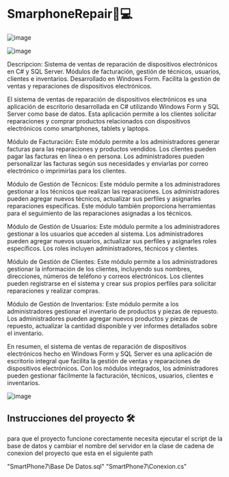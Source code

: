 # SmarphoneRepair📱💻

![image](https://user-images.githubusercontent.com/71520172/229268634-35f82b2a-14cc-4cad-b241-81b098113269.png)


![image](https://user-images.githubusercontent.com/71520172/228977410-b16ffe7a-f37e-4e42-a35e-a052b3212df8.png)

Descripcion: Sistema de ventas de reparación de dispositivos electrónicos en C# y SQL Server. Módulos de facturación, gestión de técnicos, usuarios, clientes e inventarios. Desarrollado en Windows Form. Facilita la gestión de ventas y reparaciones de dispositivos electrónicos.

El sistema de ventas de reparación de dispositivos electrónicos es una aplicación de escritorio desarrollada en C# utilizando Windows Form y SQL Server como base de datos. Esta aplicación permite a los clientes solicitar reparaciones y comprar productos relacionados con dispositivos electrónicos como smartphones, tablets y laptops.

Módulo de Facturación:
Este módulo permite a los administradores generar facturas para las reparaciones y productos vendidos. Los clientes pueden pagar las facturas en línea o en persona. Los administradores pueden personalizar las facturas según sus necesidades y enviarlas por correo electrónico o imprimirlas para los clientes.

Módulo de Gestión de Técnicos:
Este módulo permite a los administradores gestionar a los técnicos que realizan las reparaciones. Los administradores pueden agregar nuevos técnicos, actualizar sus perfiles y asignarles reparaciones específicas. Este módulo también proporciona herramientas para el seguimiento de las reparaciones asignadas a los técnicos.

Módulo de Gestión de Usuarios:
Este módulo permite a los administradores gestionar a los usuarios que acceden al sistema. Los administradores pueden agregar nuevos usuarios, actualizar sus perfiles y asignarles roles específicos. Los roles incluyen administradores, técnicos y clientes.

Módulo de Gestión de Clientes:
Este módulo permite a los administradores gestionar la información de los clientes, incluyendo sus nombres, direcciones, números de teléfono y correos electrónicos. Los clientes pueden registrarse en el sistema y crear sus propios perfiles para solicitar reparaciones y realizar compras.

Módulo de Gestión de Inventarios:
Este módulo permite a los administradores gestionar el inventario de productos y piezas de repuesto. Los administradores pueden agregar nuevos productos y piezas de repuesto, actualizar la cantidad disponible y ver informes detallados sobre el inventario.

En resumen, el sistema de ventas de reparación de dispositivos electrónicos hecho en Windows Form y SQL Server es una aplicación de escritorio integral que facilita la gestión de ventas y reparaciones de dispositivos electrónicos. Con los módulos integrados, los administradores pueden gestionar fácilmente la facturación, técnicos, usuarios, clientes e inventarios.


![image](https://user-images.githubusercontent.com/71520172/228977492-4a8ec013-ab90-411f-9e47-95bb447116da.png)




## Instrucciones del proyecto 🛠️
para que el proyecto funcione corectamente necesita ejecutar el script de la base de datos y cambiar el nombre del servidor en la clase de cadena de conexion del proyecto que esta en el siguiente path 

"SmartPhone7\Base De Datos.sql"
"SmartPhone7\Conexion.cs"
